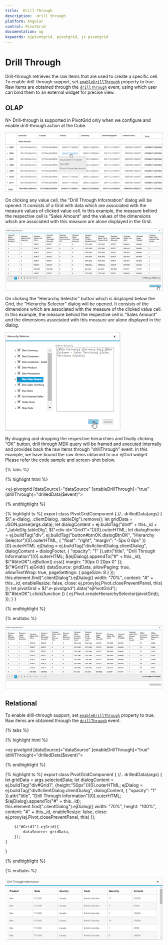 ```yaml
---
title:  Drill Through
description:  drill through
platform: Angular
control: PivotGrid
documentation: ug
keywords: ejpivotgrid, pivotgrid, js pivotgrid
---
```


# Drill Through

Drill-through retrieves the raw items that are used to create a specific cell. To enable drill-through support, set [`enableDrillThrough`](/api/angular/ejpivotgrid#members:enableDrillThrough) property to true. Raw items are obtained through the [`drillThrough`](/api/angular/ejpivotgrid#events:drillthrough) event, using which user can bind them to an external widget for precise view. 

## OLAP

N> Drill-through is supported in PivotGrid only when we configure and enable drill-through action at the Cube. 

![](DrillThrough_images/pivotgrid.png)

On clicking any value cell, the "Drill Through Information" dialog will be opened.  It consists of a Grid with data which are associated with the measure values of clicked value cell. In this example, the measure behind the respective cell is “Sales Amount” and the values of the dimensions which are associated with this measure are alone displayed in the Grid. 

![](DrillThrough_images/DrillThroughData.png)

On clicking the "Hierarchy Selector" button which is displayed below the Grid, the "Hierarchy Selector" dialog will be opened. It consists of the dimensions which are associated with the measure of the clicked value cell. In this example, the measure behind the respective cell is “Sales Amount” and the dimensions associated with this measure are alone displayed in the dialog.   

![](DrillThrough_images/hierarchy_selector.png)

By dragging and dropping the respective hierarchies and finally clicking “OK” button, drill through MDX query will be framed and executed internally and provides back the raw items through "drillThrough" event. In this example, we have bound the raw items obtained to our ejGrid widget. Please refer the code sample and screen-shot below.

{% tabs %}

{% highlight html %}

<ej-pivotgrid [dataSource]="dataSource" [enableDrillThrough]="true" (drillThrough)="drilledData($event)"></ej-pivotgrid>

{% endhighlight %}

{% highlight ts %}
export class PivotGridComponent {
    //..
    drilledData(args) {
        $(".e-dialog, .clientDialog, .tableDlg").remove();
        let gridData = JSON.parse(args.data);
        let dialogContent = ej.buildTag("div#" + this._id + "_tableDlg.tableDlg", $("<div id=\"Grid1\"></div>"))[0].outerHTML;
        let dialogFooter = ej.buildTag("div", ej.buildTag("button#btnOK.dialogBtnOK", "Hierarchy Selector")[0].outerHTML, { "float": "right", "margin": "-5px 0 6px" })[0].outerHTML
        ejDialog = ej.buildTag("div#clientDialog.clientDialog", dialogContent + dialogFooter, { "opacity": "1" }).attr("title", "Drill Through Information")[0].outerHTML;
        $(ejDialog).appendTo("#" + this._id);
        $("#btnOK").ejButton().css({ margin: "30px 0 20px 0" });
        $("#Grid1").ejGrid({
            dataSource: gridData,
            allowPaging: true,
            allowTextWrap: true,
            pageSettings: { pageSize: 8 }
        });
        this.element.find(".clientDialog").ejDialog({ width: "70%", content: "#" + this._id, enableResize: false, close: ej.proxy(ej.Pivot.closePreventPanel, this) });
        let pivotGrid = $(".e-pivotgrid").data("ejPivotGrid");
        $("#btnOK").click(function () {
            ej.Pivot.createHierarchySelector(pivotGrid);
        });
    }
}

{% endhighlight %}

{% endtabs %}

![](DrillThrough_images/drill_data.png)

## Relational

To enable drill-through support, set [`enableDrillThrough`](/api/angular/ejpivotgrid#members:enableDrillThrough) property to true. Raw items are obtained through the [`drillThrough`](/api/angular/ejpivotgrid#events:drillthrough) event.

{% tabs %}

{% highlight html %}

<ej-pivotgrid [dataSource]="dataSource" [enableDrillThrough]="true" (drillThrough)="drilledData($event)"></ej-pivotgrid>

{% endhighlight %}

{% highlight ts %}
export class PivotGridComponent {
    //..
    drilledData(args) {
        let gridData = args.selectedData;
        let dialogContent = ej.buildTag("div#Grid1", {height:"50px"})[0].outerHTML;
        ejDialog = ej.buildTag("div#clientDialog.clientDialog", dialogContent, { "opacity": "1" }).attr("title", "Drill Through Information")[0].outerHTML;
        $(ejDialog).appendTo("#" + this._id);
        this.element.find(".clientDialog").ejDialog({ width: "70%", height: "100%", content: "#" + this._id, enableResize: false, close: ej.proxy(ej.Pivot.closePreventPanel, this) });
            
        $("#Grid1").ejGrid({
            dataSource: gridData,
        });
    }
}

{% endhighlight %}

{% endtabs %}

![](DrillThrough_images/DrillThroughRelational.png)
